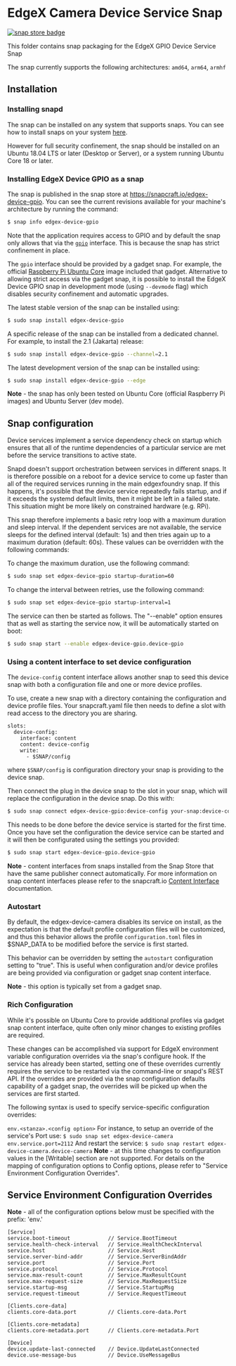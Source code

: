 # EdgeX Camera Device Service Snap
[![snap store badge](https://raw.githubusercontent.com/snapcore/snap-store-badges/master/EN/%5BEN%5D-snap-store-black-uneditable.png)](https://snapcraft.io/edgex-device-gpio)

This folder contains snap packaging for the EdgeX GPIO Device Service Snap

The snap currently supports the following architectures: `amd64`, `arm64`, `armhf`

## Installation

### Installing snapd
The snap can be installed on any system that supports snaps. You can see how to install 
snaps on your system [here](https://snapcraft.io/docs/installing-snapd).

However for full security confinement, the snap should be installed on an 
Ubuntu 18.04 LTS or later (Desktop or Server), or a system running Ubuntu Core 18 or later.

### Installing EdgeX Device GPIO as a snap
The snap is published in the snap store at https://snapcraft.io/edgex-device-gpio.
You can see the current revisions available for your machine's architecture by running the command:

```bash
$ snap info edgex-device-gpio
```

Note that the application requires access to GPIO and by default the snap only allows that via the [`gpio`](https://snapcraft.io/docs/gpio-interface) interface.
This is because the snap has strict confinement in place. 

The `gpio` interface should be provided by a gadget snap. For example, the official [Raspberry Pi Ubuntu Core](https://ubuntu.com/download/raspberry-pi-core) image included that gadget. Alternative to allowing strict access via the gadget snap, it is possible to install the EdgeX Device GPIO snap in development mode (using `--devmode` flag) which disables security confinement and automatic upgrades.

The latest stable version of the snap can be installed using:

```bash
$ sudo snap install edgex-device-gpio
```

A specific release of the snap can be installed from a dedicated channel. For example, to install the 2.1 (Jakarta) release:

```bash
$ sudo snap install edgex-device-gpio --channel=2.1
```

The latest development version of the snap can be installed using:

```bash
$ sudo snap install edgex-device-gpio --edge
```

**Note** - the snap has only been tested on Ubuntu Core (official Raspberry Pi images) and Ubuntu Server (dev mode).

## Snap configuration

Device services implement a service dependency check on startup which ensures that all of the runtime dependencies of a particular service are met before the service transitions to active state.

Snapd doesn't support orchestration between services in different snaps. It is therefore possible on a reboot for a device service to come up faster than all of the required services running in the main edgexfoundry snap. If this happens, it's possible that the device service repeatedly fails startup, and if it exceeds the systemd default limits, then it might be left in a failed state. This situation might be more likely on constrained hardware (e.g. RPi).

This snap therefore implements a basic retry loop with a maximum duration and sleep interval. If the dependent services are not available, the service sleeps for the defined interval (default: 1s) and then tries again up to a maximum duration (default: 60s). These values can be overridden with the following commands:
    
To change the maximum duration, use the following command:

```bash
$ sudo snap set edgex-device-gpio startup-duration=60
```

To change the interval between retries, use the following command:

```bash
$ sudo snap set edgex-device-gpio startup-interval=1
```

The service can then be started as follows. The "--enable" option
ensures that as well as starting the service now, it will be automatically started on boot:

```bash
$ sudo snap start --enable edgex-device-gpio.device-gpio
```

### Using a content interface to set device configuration

The `device-config` content interface allows another snap to seed this device
snap with both a configuration file and one or more device profiles. 


To use, create a new snap with a directory containing the configuration and device profile files. Your snapcraft.yaml file then needs to define a slot with read access to the directory you are sharing.

```
slots:
  device-config:
    interface: content  
    content: device-config
    write: 
      - $SNAP/config
```

where `$SNAP/config` is configuration directory your snap is providing to the device snap.

Then connect the plug in the device snap to the slot in your snap, which will replace the configuration in the device snap. Do this with:

```bash
$ sudo snap connect edgex-device-gpio:device-config your-snap:device-config
```

This needs to be done before the device service is started for the first time. Once you have set the configuration the device service can be started and it will then be configurated using the settings you provided:

```bash
$ sudo snap start edgex-device-gpio.device-gpio
```

**Note** - content interfaces from snaps installed from the Snap Store that have the same publisher connect automatically. For more information on snap content interfaces please refer to the snapcraft.io [Content Interface](https://snapcraft.io/docs/content-interface) documentation.

### Autostart
By default, the edgex-device-camera disables its service on install, as the expectation is that the default profile configuration files will be customized, and thus this behavior allows the profile ```configuration.toml``` files in $SNAP_DATA to be modified before the service is first started.

This behavior can be overridden by setting the ```autostart``` configuration setting to "true". This is useful when configuration and/or device profiles are being provided via configuration or gadget snap content interface.

**Note** - this option is typically set from a gadget snap.

### Rich Configuration
While it's possible on Ubuntu Core to provide additional profiles via gadget 
snap content interface, quite often only minor changes to existing profiles are required. 

These changes can be accomplished via support for EdgeX environment variable 
configuration overrides via the snap's configure hook.
If the service has already been started, setting one of these overrides currently requires the
service to be restarted via the command-line or snapd's REST API. 
If the overrides are provided via the snap configuration defaults capability of a gadget snap, 
the overrides will be picked up when the services are first started.

The following syntax is used to specify service-specific configuration overrides:


```env.<stanza>.<config option>```
For instance, to setup an override of the service's Port use:
```$ sudo snap set edgex-device-camera env.service.port=2112```
And restart the service:
```$ sudo snap restart edgex-device-camera.device-camera```
**Note** - at this time changes to configuration values in the [Writable] section are not supported.
For details on the mapping of configuration options to Config options, please refer to "Service Environment Configuration Overrides".

## Service Environment Configuration Overrides
**Note** - all of the configuration options below must be specified with the prefix: 'env.'

```
[Service]
service.boot-timeout            // Service.BootTimeout
service.health-check-interval   // Service.HealthCheckInterval
service.host                    // Service.Host
service.server-bind-addr        // Service.ServerBindAddr
service.port                    // Service.Port
service.protocol                // Service.Protocol
service.max-result-count        // Service.MaxResultCount
service.max-request-size        // Service.MaxRequestSize
service.startup-msg             // Service.StartupMsg
service.request-timeout         // Service.RequestTimeout

[Clients.core-data]
clients.core-data.port          // Clients.core-data.Port

[Clients.core-metadata]
clients.core-metadata.port      // Clients.core-metadata.Port

[Device]
device.update-last-connected    // Device.UpdateLastConnected
device.use-message-bus          // Device.UseMessageBus
```
